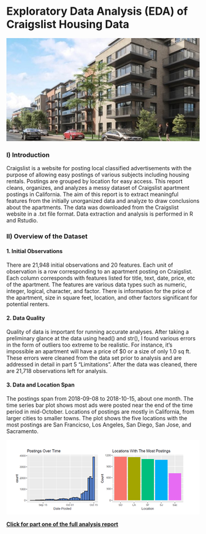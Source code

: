 # Exploratory Data Analysis (EDA) of Craigslist Housing Data 

![apartments](https://github.com/EricaXia/craigslist_analysis/blob/main_code/img/apartment.jpg)

### I) Introduction

Craigslist is a website for posting local classified advertisements with the purpose of allowing easy postings of various subjects including housing rentals. Postings are grouped by location for easy access. This report cleans, organizes, and analyzes a messy dataset of Craigslist apartment postings in California. The aim of this report is to extract meaningful features from the initially unorganized data and analyze to draw conclusions about the apartments. The data was downloaded from the Craigslist website in a .txt file format. Data extraction and analysis is performed in R and Rstudio.

### II) Overview of the Dataset

#### 1. Initial Observations

There are 21,948 initial observations and 20 features. Each unit of observation is a row corresponding to an apartment posting on Craigslist. Each column corresponds with features listed for title, text, date, price, etc of the apartment. The features are various data types such as numeric, integer, logical, character, and factor. There is information for the price of the apartment, size in square feet, location, and other factors significant for potential renters.

#### 2. Data Quality

Quality of data is important for running accurate analyses. After taking a preliminary glance at the data using head() and str(), I found various errors in the form of outliers too extreme to be realistic. For instance, it’s impossible an apartment will have a price of $0 or a size of only 1.0 sq ft. These errors were cleaned from the data set prior to analysis and are addressed in detail in part 5 “Limitations”. After the data was cleaned, there are 21,718 observations left for analysis.

#### 3. Data and Location Span

The postings span from 2018-09-08 to 2018-10-15, about one month. The time series bar plot shows most ads were posted near the end of the time period in mid-October. Locations of postings are mostly in California, from larger cities to smaller towns. The plot shows the five locations with the most postings are San Francicso, Los Angeles, San Diego, San Jose, and Sacramento.

![graph1](https://github.com/EricaXia/craigslist_analysis/blob/main_code/img/s1.PNG)

**[Click for part one of the full analysis report](writeup.pdf)**
